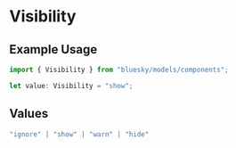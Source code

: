 # Visibility

## Example Usage

```typescript
import { Visibility } from "bluesky/models/components";

let value: Visibility = "show";
```

## Values

```typescript
"ignore" | "show" | "warn" | "hide"
```